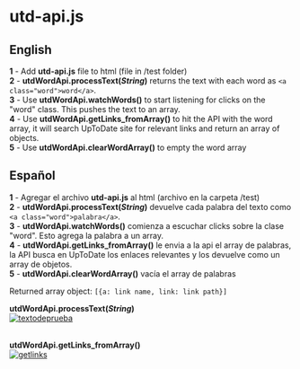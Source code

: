 # utd-api.js

## English

**1** - Add **utd-api.js** file to html (file in /test folder) <br>
**2** - **utdWordApi.processText(*String*)** returns the text with each word as `<a class="word">word</a>`.<br>
**3** - Use **utdWordApi.watchWords()** to start listening for clicks on the "word" class. This pushes the text to an array.<br>
**4** - Use **utdWordApi.getLinks_fromArray()** to hit the API with the word array, it will search UpToDate site for relevant links and return an array of objects.<br>
**5** - Use **utdWordApi.clearWordArray()** to empty the word array<br>

## Español
**1** - Agregar el archivo **utd-api.js** al html (archivo en la carpeta /test)<br>
**2** - **utdWordApi.processText(*String*)** devuelve cada palabra del texto como `<a class="word">palabra</a>`.<br>
**3** - **utdWordApi.watchWords()** comienza a escuchar clicks sobre la clase "word". Esto agrega la palabra a un array.<br>
**4** - **utdWordApi.getLinks_fromArray()** le envia a la api el array de palabras, la API busca en UpToDate los enlaces relevantes y los devuelve como un array de objetos.<br>
**5** - **utdWordApi.clearWordArray()** vacía el array de palabras<br>

Returned array object: `[{a: link name, link: link path}]`<br>

**utdWordApi.processText(*String*)**<br>
<a href="https://imgbb.com/"><img src="https://i.ibb.co/N9DQzML/textodeprueba.png" alt="textodeprueba" border="0"></a><br /><a target='_blank' href='https://es.imgbb.com/'></a><br />

**utdWordApi.getLinks_fromArray()**<br>
<a href="https://imgbb.com/"><img src="https://i.ibb.co/LdGvXD9/getlinks.png" alt="getlinks" border="0"></a><br /><a target='_blank' href='https://es.imgbb.com/'></a><br />

